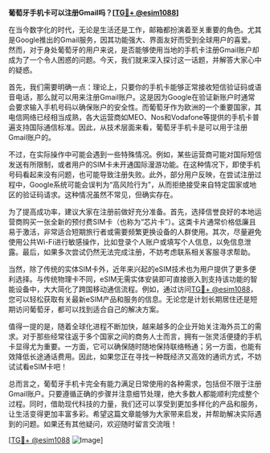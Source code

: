 **葡萄牙手机卡可以注册Gmail吗？[[TG💪+ @esim1088](https://t.me/s/esim1088)]**

在当今数字化的时代，无论是生活还是工作，邮箱都扮演着至关重要的角色。尤其是Google推出的Gmail服务，因其功能强大、界面友好而受到全球用户的喜爱。然而，对于身处葡萄牙的用户来说，是否能够使用当地的手机卡注册Gmail账户却成为了一个令人困惑的问题。今天，我们就来深入探讨这一话题，并解答大家心中的疑惑。

首先，我们需要明确一点：理论上，只要你的手机卡能够正常接收短信验证码或语音电话，那么就可以用来注册Gmail账户。这是因为Google在验证新账户时通常会要求输入手机号码以确保账户的安全性。而葡萄牙作为欧洲的一个重要国家，其电信网络已经相当成熟，各大运营商如MEO、Nos和Vodafone等提供的手机卡普遍支持国际通信标准。因此，从技术层面来看，葡萄牙手机卡是可以用于注册Gmail账户的。

不过，在实际操作中可能会遇到一些特殊情况。例如，某些运营商可能对国际短信发送有所限制，或者用户的SIM卡未开通国际漫游功能。在这种情况下，即使手机号码看起来没有问题，也可能导致注册失败。此外，部分用户反映，在尝试注册过程中，Google系统可能会误判为“高风险行为”，从而拒绝接受来自特定国家或地区的验证码请求。这种情况虽然不常见，但确实存在。

为了提高成功率，建议大家在注册前做好充分准备。首先，选择信誉良好的本地运营商购买一张全新的预付费SIM卡（也称为“芯片卡”）。这类卡片通常价格低廉且易于激活，非常适合短期旅行者或需要频繁更换设备的人群使用。其次，尽量避免使用公共Wi-Fi进行敏感操作，比如登录个人账户或填写个人信息，以免信息泄露。最后，如果多次尝试仍然无法完成注册，不妨考虑联系相关客服寻求帮助。

当然，除了传统的实体SIM卡外，近年来兴起的eSIM技术也为用户提供了更多便利选择。与传统物理卡不同，eSIM无需实体安装即可直接嵌入到支持该功能的智能设备中，大大简化了跨国移动通信流程。例如，通过访问[TG💪+ @esim1088](https://t.me/s/esim1088)，您可以轻松获取有关最新eSIM产品和服务的信息。无论您是计划长期居住还是短期访问葡萄牙，都可以找到适合自己的解决方案。

值得一提的是，随着全球化进程不断加快，越来越多的企业开始关注海外员工的需求。对于那些经常往返于多个国家之间的商务人士而言，拥有一张灵活便捷的手机卡显得尤为重要。一方面，它可以确保随时随地保持联络畅通；另一方面，也能有效降低长途通话费用。因此，如果您正在寻找一种既经济又高效的通讯方式，不妨试试看eSIM卡吧！

总而言之，葡萄牙手机卡完全有能力满足日常使用的各种需求，包括但不限于注册Gmail账户。只要遵循正确的步骤并注意细节处理，绝大多数人都能顺利完成整个过程。同时，借助现代科技的力量，我们还可以享受到更加多样化的产品和服务，让生活变得更加丰富多彩。希望这篇文章能够为大家带来启发，并帮助解决实际遇到的问题。如果还有其他疑问，欢迎随时留言交流哦！

[[TG💪+ @esim1088](https://t.me/s/esim1088) ![Image](https://i.postimg.cc/4NQfJmqS/Snipaste-2025-05-13-00-14-12.png)]